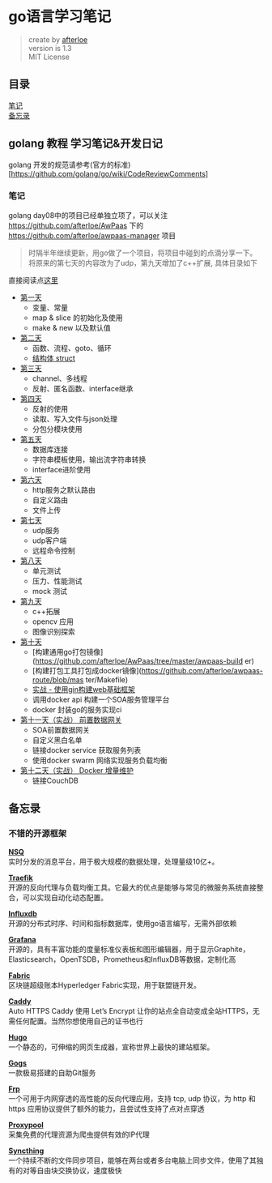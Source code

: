 # go语言学习笔记

> create by [afterloe](lm6289511@gmail.com)  
> version is 1.3  
> MIT License    

## 目录
<a href="#note">笔记</a>  
<a href="#backup">备忘录</a>  

## golang 教程 学习笔记&开发日记
golang 开发的规范请参考(官方的标准)[https://github.com/golang/go/wiki/CodeReviewComments]

### <a id="note">笔记</a>
golang day08中的项目已经单独立项了，可以关注 https://github.com/afterloe/AwPaas 下的 https://github.com/afterloe/awpaas-manager 项目
> 时隔半年继续更新，用go做了一个项目，将项目中碰到的点滴分享一下。将原来的第七天的内容改为了udp，第九天增加了c++扩展, 具体目录如下

直接阅读点[这里](./SUMMARY.md)
* [第一天](./src/1-learn/summary.md)
    * 变量、常量
    * map & slice 的初始化及使用
    * make & new 以及默认值
* [第二天](day02/index.md)
    * 函数、流程、goto、循环
    * [结构体 struct](day02/struct.md)
* [第三天](day03/index.md)
    * channel、多线程
    * 反射、匿名函数、interface继承
* [第四天](day04/index.md)
    * 反射的使用
    * 读取、写入文件与json处理
    * 分包分模块使用
* [第五天](day05/index.md)
    * 数据库连接
    * 字符串模板使用，输出流字符串转换
    * interface进阶使用
* [第六天](day06/index.md)
    * http服务之默认路由
    * 自定义路由
    * 文件上传
* [第七天](day07/index.md)
    * udp服务
    * udp客户端
    * 远程命令控制
* [第八天](day08/index.md)
    * 单元测试
    * 压力、性能测试
    * mock 测试
* [第九天](day09/index.md)
    * c++拓展
    * opencv 应用
    * 图像识别探索
* [第十天](https://github.com/afterloe/awpaas-manager)
    * [构建通用go打包镜像](https://github.com/afterloe/AwPaas/tree/master/awpaas-build
er)
    * [构建打包工具打包成docker镜像](https://github.com/afterloe/awpaas-route/blob/mas
ter/Makefile)
    * [实战 - 使用gin构建web基础框架](day08_framework.md)
    * 调用docker api 构建一个SOA服务管理平台
    * docker 封装go的服务实现ci
* [第十一天（实战） 前置数据网关](https://github.com/afterloe/awpaas-route)
    * SOA前置数据网关
    * 自定义黑白名单
    * 链接docker service 获取服务列表
    * 使用docker swarm 网络实现服务负载均衡
* [第十二天（实战） Docker 增量维护](https://github.com/afterloe/awpaas-repository)
    * 链接CouchDB

## <a name="backup">备忘录</a>

### 不错的开源框架
**[NSQ](https://github.com/nsqio/nsq)**  
实时分发的消息平台，用于极大规模的数据处理，处理量级10亿+。  

**[Traefik](https://github.com/containous/traefik)**  
开源的反向代理与负载均衡工具。它最大的优点是能够与常见的微服务系统直接整合，可以实现自动化动态配置。  

**[Influxdb](https://github.com/influxdata/influxdb)**  
开源的分布式时序、时间和指标数据库，使用go语言编写，无需外部依赖  

**[Grafana](https://github.com/grafana/grafana)**  
开源的，具有丰富功能的度量标准仪表板和图形编辑器，用于显示Graphite，Elasticsearch，OpenTSDB，Prometheus和InfluxDB等数据，定制化高  

**[Fabric](https://github.com/hyperledger/fabric)**  
区块链超级账本Hyperledger Fabric实现，用于联盟链开发。  

**[Caddy](https://github.com/mholt/caddy)**  
Auto HTTPS Caddy 使用 Let’s Encrypt 让你的站点全自动变成全站HTTPS，无需任何配置。当然你想使用自己的证书也行  

**[Hugo](https://github.com/gohugoio/hugo)**  
一个静态的，可伸缩的网页生成器，宣称世界上最快的建站框架。  

**[Gogs](https://github.com/gogs/gogs)**  
一款极易搭建的自助Git服务  

**[Frp](https://github.com/fatedier/frp)**  
一个可用于内网穿透的高性能的反向代理应用，支持 tcp, udp 协议，为 http 和 https 应用协议提供了额外的能力，且尝试性支持了点对点穿透  

**[Proxypool](https://github.com/henson/proxypool)**  
采集免费的代理资源为爬虫提供有效的IP代理  

**[Syncthing](https://github.com/syncthing/syncthing)**  
一个持续不断的文件同步项目，能够在两台或者多台电脑上同步文件，使用了其独有的对等自由块交换协议，速度极快  


